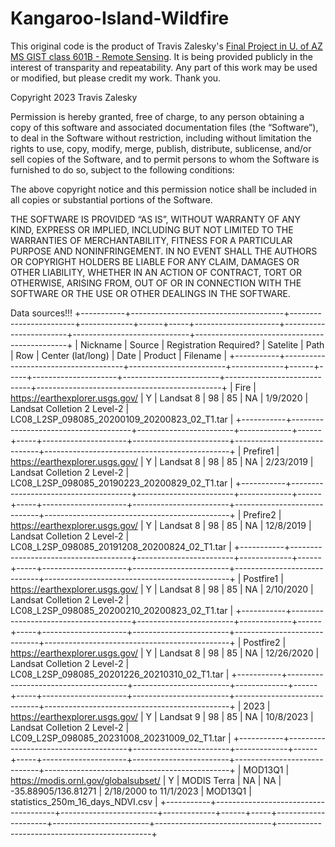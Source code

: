 # Kangaroo-Island-Wildfire

This original code is the product of Travis Zalesky's <a href = "https://sites.google.com/view/traviszaleskyprojectportfolio/remote-sensing?authuser=1">Final Project in U. of AZ MS GIST class 601B - Remote Sensing</a>. It is being provided publicly in the interest of transparity and repeatability. Any part of this work may be used or modified, but please credit my work. Thank you.



Copyright 2023 Travis Zalesky

Permission is hereby granted, free of charge, to any person obtaining a copy of this software and associated documentation files (the “Software”), to deal in the Software without restriction, including without limitation the rights to use, copy, modify, merge, publish, distribute, sublicense, and/or sell copies of the Software, and to permit persons to whom the Software is furnished to do so, subject to the following conditions:

The above copyright notice and this permission notice shall be included in all copies or substantial portions of the Software.

THE SOFTWARE IS PROVIDED “AS IS”, WITHOUT WARRANTY OF ANY KIND, EXPRESS OR IMPLIED, INCLUDING BUT NOT LIMITED TO THE WARRANTIES OF MERCHANTABILITY, FITNESS FOR A PARTICULAR PURPOSE AND NONINFRINGEMENT. IN NO EVENT SHALL THE AUTHORS OR COPYRIGHT HOLDERS BE LIABLE FOR ANY CLAIM, DAMAGES OR OTHER LIABILITY, WHETHER IN AN ACTION OF CONTRACT, TORT OR OTHERWISE, ARISING FROM, OUT OF OR IN CONNECTION WITH THE SOFTWARE OR THE USE OR OTHER DEALINGS IN THE SOFTWARE.


Data sources!!!
+-----------+--------------------------------------+------------------------+-------------+------+-----+---------------------+------------------------+-----------------------------+----------------------------------------------+
| Nickname  | Source                               | Registration Required? | Satelite    | Path | Row | Center (lat/long)   | Date                   | Product                     | Filename                                     |
+-----------+--------------------------------------+------------------------+-------------+------+-----+---------------------+------------------------+-----------------------------+----------------------------------------------+
| Fire      | https://earthexplorer.usgs.gov/      | Y                      | Landsat 8   | 98   | 85  | NA                  | 1/9/2020               | Landsat Colletion 2 Level-2 | LC08_L2SP_098085_20200109_20200823_02_T1.tar |
+-----------+--------------------------------------+------------------------+-------------+------+-----+---------------------+------------------------+-----------------------------+----------------------------------------------+
| Prefire1  | https://earthexplorer.usgs.gov/      | Y                      | Landsat 8   | 98   | 85  | NA                  | 2/23/2019              | Landsat Colletion 2 Level-2 | LC08_L2SP_098085_20190223_20200829_02_T1.tar |
+-----------+--------------------------------------+------------------------+-------------+------+-----+---------------------+------------------------+-----------------------------+----------------------------------------------+
| Prefire2  | https://earthexplorer.usgs.gov/      | Y                      | Landsat 8   | 98   | 85  | NA                  | 12/8/2019              | Landsat Colletion 2 Level-2 | LC08_L2SP_098085_20191208_20200824_02_T1.tar |
+-----------+--------------------------------------+------------------------+-------------+------+-----+---------------------+------------------------+-----------------------------+----------------------------------------------+
| Postfire1 | https://earthexplorer.usgs.gov/      | Y                      | Landsat 8   | 98   | 85  | NA                  | 2/10/2020              | Landsat Colletion 2 Level-2 | LC08_L2SP_098085_20200210_20200823_02_T1.tar |
+-----------+--------------------------------------+------------------------+-------------+------+-----+---------------------+------------------------+-----------------------------+----------------------------------------------+
| Postfire2 | https://earthexplorer.usgs.gov/      | Y                      | Landsat 8   | 98   | 85  | NA                  | 12/26/2020             | Landsat Colletion 2 Level-2 | LC08_L2SP_098085_20201226_20210310_02_T1.tar |
+-----------+--------------------------------------+------------------------+-------------+------+-----+---------------------+------------------------+-----------------------------+----------------------------------------------+
| 2023      | https://earthexplorer.usgs.gov/      | Y                      | Landsat 9   | 98   | 85  | NA                  | 10/8/2023              | Landsat Colletion 2 Level-2 | LC09_L2SP_098085_20231008_20231009_02_T1.tar |
+-----------+--------------------------------------+------------------------+-------------+------+-----+---------------------+------------------------+-----------------------------+----------------------------------------------+
| MOD13Q1   | https://modis.ornl.gov/globalsubset/ | Y                      | MODIS Terra | NA   | NA  | -35.88905/136.81271 | 2/18/2000 to 11/1/2023 | MOD13Q1                     | statistics_250m_16_days_NDVI.csv             |
+-----------+--------------------------------------+------------------------+-------------+------+-----+---------------------+------------------------+-----------------------------+----------------------------------------------+

